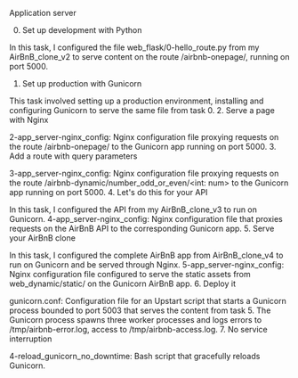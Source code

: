 Application server


0. Set up development with Python

In this task, I configured the file web_flask/0-hello_route.py from my AirBnB_clone_v2 to serve content on the route /airbnb-onepage/, running on port 5000.
1. Set up production with Gunicorn

This task involved setting up a production environment, installing and configuring Gunicorn to serve the same file from task 0.
2. Serve a page with Nginx

2-app_server-nginx_config: Nginx configuration file proxying requests on the route /airbnb-onepage/ to the Gunicorn app running on port 5000.
3. Add a route with query parameters

3-app_server-nginx_config: Nginx configuration file proxying requests on the route /airbnb-dynamic/number_odd_or_even/<int: num> to the Gunicorn app running on port 5000.
4. Let's do this for your API

In this task, I configured the API from my AirBnB_clone_v3 to run on Gunicorn.
4-app_server-nginx_config: Nginx configuration file that proxies requests on the AirBnB API to the corresponding Gunicorn app.
5. Serve your AirBnB clone

In this task, I configured the complete AirBnB app from AirBnB_clone_v4 to run on Gunicorn and be served through Nginx.
5-app_server-nginx_config: Nginx configuration file configured to serve the static assets from web_dynamic/static/ on the Gunicorn AirBnB app.
6. Deploy it

gunicorn.conf: Configuration file for an Upstart script that starts a Gunicorn process bounded to port 5003 that serves the content from task 5.
The Gunicorn process spawns three worker processes and logs errors to /tmp/airbnb-error.log, access to /tmp/airbnb-access.log.
7. No service interruption

4-reload_gunicorn_no_downtime: Bash script that gracefully reloads Gunicorn.
